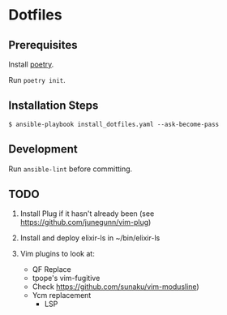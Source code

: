 # Dotfiles #

## Prerequisites

Install [poetry](https://python-poetry.org/docs/).

Run `poetry init`.

## Installation Steps ##

`$ ansible-playbook install_dotfiles.yaml --ask-become-pass`

## Development

Run `ansible-lint` before committing.

## TODO ##

1. Install Plug if it hasn't already been (see https://github.com/junegunn/vim-plug)

2. Install and deploy elixir-ls in ~/bin/elixir-ls

2. Vim plugins to look at:
    * QF Replace
    * tpope's vim-fugitive
    - Check https://github.com/sunaku/vim-modusline)
    - Ycm replacement
        - LSP
